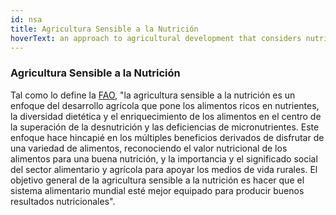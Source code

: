 ```yaml
---
id: nsa
title: Agricultura Sensible a la Nutrición
hoverText: an approach to agricultural development that considers nutritional outcomes of interventions as a priority
---
```


### Agricultura Sensible a la Nutrición

Tal como lo define la [FAO](https://www.fao.org/about/meetings/icn2/news-archive/news-detail/en/c/240774/), "la agricultura sensible a la nutrición es un enfoque del desarrollo agrícola que pone los alimentos ricos en nutrientes, la diversidad dietética y el enriquecimiento de los alimentos en el centro de la superación de la desnutrición y las deficiencias de micronutrientes. Este enfoque hace hincapié en los múltiples beneficios derivados de disfrutar de una variedad de alimentos, reconociendo el valor nutricional de los alimentos para una buena nutrición, y la importancia y el significado social del sector alimentario y agrícola para apoyar los medios de vida rurales. El objetivo general de la agricultura sensible a la nutrición es hacer que el sistema alimentario mundial esté mejor equipado para producir buenos resultados nutricionales".
